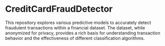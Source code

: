 # CreditCardFraudDetector
This repository explores various predictive models to accurately detect fraudulent transactions within a financial dataset. The dataset, while anonymized for privacy, provides a rich basis for understanding transaction behavior and the effectiveness of different classification algorithms.

